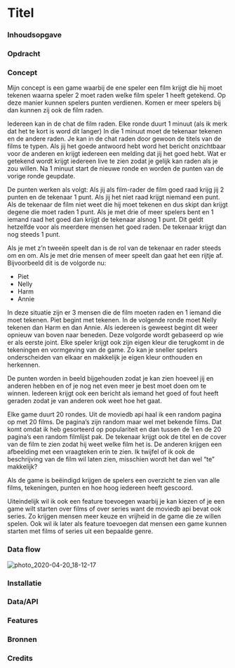 # Titel
### Inhoudsopgave

### Opdracht

### Concept
Mijn concept is een game waarbij de ene speler een film krijgt die hij moet tekenen waarna speler 2 moet raden welke film speler 1 heeft getekend. Op deze manier kunnen spelers punten verdienen. Komen er meer spelers bij dan kunnen zij ook de film raden. 

Iedereen kan in de chat de film raden. Elke ronde duurt 1 minuut (als ik merk dat het te kort is word dit langer) In die 1 minuut moet de tekenaar tekenen en de andere raden. Je kan in de chat raden door gewoon de titels van de films te typen. Als jij het goede antwoord hebt word het bericht onzichtbaar voor de anderen en krijgt iedereen een melding dat jij het goed hebt. Wat er getekend wordt krijgt iedereen live te zien zodat je gelijk kan raden als je zou willen. Na 1 minuut start de nieuwe ronde en worden de punten van de vorige ronde geupdate. 

De punten werken als volgt: Als jij als film-rader de film goed raad krijg jij 2 punten en de tekenaar 1 punt. Als jij het niet raad krijgt niemand een punt. Als de tekenaar de film niet weet die hij moet tekenen en dus skipt dan krijgt degene die moet raden 1 punt. Als je met drie of meer spelers bent en 1 iemand raad het goed dan krijgt de tekenaar alsnog 1 punt. Dit geldt hetzelfde voor als meerdere mensen het goed raden. De tekenaar krijgt dan nog steeds 1 punt. 

Als je met z’n tweeën speelt dan is de rol van de tekenaar en rader steeds om en om. Als je met drie mensen of meer speelt dan gaat het een rijtje af. Bijvoorbeeld dit is de volgorde nu:
- Piet
- Nelly
- Harm
- Annie

In deze situatie zijn er 3 mensen die de film moeten raden en 1 iemand die moet tekenen. Piet begint met tekenen. In de volgende ronde moet Nelly tekenen dan Harm en dan Annie. Als iedereen is geweest begint dit weer opnieuw van boven naar beneden. Deze volgorde wordt gebaseerd op wie er als eerste joint. Elke speler krijgt ook zijn eigen kleur die terugkomt in de tekeningen en vormgeving van de game. Zo kan je sneller spelers onderscheiden van elkaar en makkelijk je eigen kleur onthouden en herkennen. 

De punten worden in beeld bijgehouden zodat je kan zien hoeveel jij en anderen hebben en of je nog net even meer je best moet doen om te winnen. Iedereen krijgt ook een bericht als iemand het goed of fout heeft geraden zodat je van anderen ook weet hoe het gaat. 

Elke game duurt 20 rondes. Uit de moviedb api haal ik een random pagina op met 20 films. De pagina’s zijn random maar wel met bekende films. Dat komt omdat ik heb gesorteerd op populariteit en dan tussen de 1 en de 20 pagina’s een random filmlijst pak. De tekenaar krijgt ook de titel en de cover van de film te zien zodat hij weet welke film het is. De anderen krijgen een afbeelding met een vraagteken erin te zien. Ik twijfel of ik ook de beschrijving van de film wil laten zien, misschien wordt het dan wel “te” makkelijk?

Als de game is beëindigd krijgen de spelers een overzicht te zien van alle films, tekeningen, punten en hoe hoog iedereen heeft gescoord. 

Uiteindelijk wil ik ook een feature toevoegen waarbij je kan kiezen of je een game wilt starten over films of over series want de moviedb api bevat ook series. Zo krijgen mensen meer keuze en vrijheid in de game die ze willen spelen. Ook wil ik later als feature toevoegen dat mensen een game kunnen starten met films of series uit een bepaalde genre. 

### Data flow
![photo_2020-04-20_18-12-17](https://user-images.githubusercontent.com/45541885/79774105-a6e74800-8332-11ea-90ba-105bf1b8725d.jpg)

### Installatie

### Data/API

### Features

### Bronnen

### Credits
